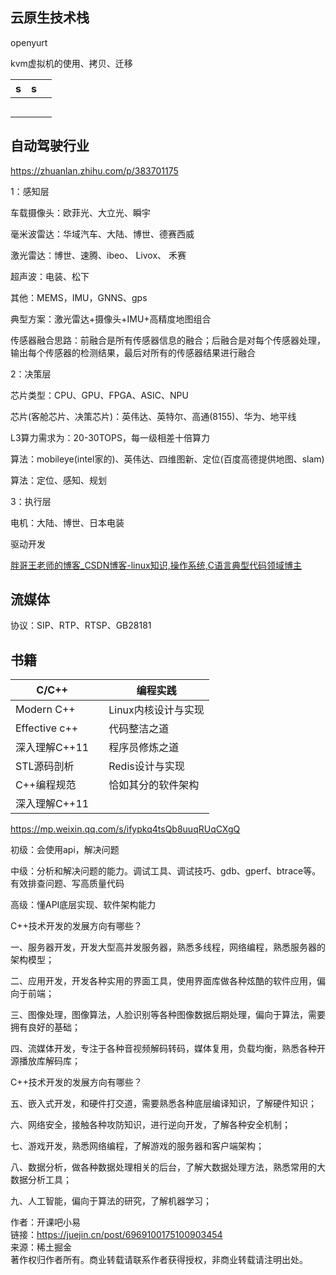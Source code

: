 ## 云原生技术栈

openyurt

kvm虚拟机的使用、拷贝、迁移

| s   | s   |     |
| --- | --- | --- |
|     |     |     |
|     |     |     |
|     |     |     |
|     |     |     |
|     |     |     |

## 自动驾驶行业

https://zhuanlan.zhihu.com/p/383701175

1：感知层

车载摄像头：欧菲光、大立光、瞬宇

毫米波雷达：华域汽车、大陆、博世、德赛西威

激光雷达：博世、速腾、ibeo、 Livox、 禾赛 

超声波：电装、松下

其他：MEMS，IMU，GNNS、gps

典型方案：激光雷达+摄像头+IMU+高精度地图组合

传感器融合思路：前融合是所有传感器信息的融合；后融合是对每个传感器处理，输出每个传感器的检测结果，最后对所有的传感器结果进行融合

2：决策层

芯片类型：CPU、GPU、FPGA、ASIC、NPU

芯片(客舱芯片、决策芯片)：英伟达、英特尔、高通(8155)、华为、地平线

L3算力需求为：20-30TOPS，每一级相差十倍算力

算法：mobileye(intel家的)、英伟达、四维图新、定位(百度高德提供地图、slam)

算法：定位、感知、规划

3：执行层

电机：大陆、博世、日本电装

驱动开发

[胖哥王老师的博客_CSDN博客-linux知识,操作系统,C语言典型代码领域博主](https://blog.csdn.net/baidu_19348579?type=blog)

## 流媒体

协议：SIP、RTP、RTSP、GB28181

## 书籍

| C/C++         |     | 编程实践         |
| ------------- | --- | ------------ |
| Modern C++    |     | Linux内核设计与实现 |
| Effective c++ |     | 代码整洁之道       |
| 深入理解C++11     |     | 程序员修炼之道      |
| STL源码剖析       |     | Redis设计与实现   |
| C++编程规范       |     | 恰如其分的软件架构    |
| 深入理解C++11     |     |              |

https://mp.weixin.qq.com/s/ifypkq4tsQb8uuqRUqCXgQ

初级：会使用api，解决问题

中级：分析和解决问题的能力。调试工具、调试技巧、gdb、gperf、btrace等。有效排查问题、写高质量代码

高级：懂API底层实现、软件架构能力

C++技术开发的发展方向有哪些？

一、服务器开发，开发大型高并发服务器，熟悉多线程，网络编程，熟悉服务器的架构模型；

二、应用开发，开发各种实用的界面工具，使用界面库做各种炫酷的软件应用，偏向于前端；

三、图像处理，图像算法，人脸识别等各种图像数据后期处理，偏向于算法，需要拥有良好的基础；

四、流媒体开发，专注于各种音视频解码转码，媒体复用，负载均衡，熟悉各种开源播放库解码库；

C++技术开发的发展方向有哪些？

五、嵌入式开发，和硬件打交道，需要熟悉各种底层编译知识，了解硬件知识；

六、网络安全，接触各种攻防知识，进行逆向开发，了解各种安全机制；

七、游戏开发，熟悉网络编程，了解游戏的服务器和客户端架构；

八、数据分析，做各种数据处理相关的后台，了解大数据处理方法，熟悉常用的大数据分析工具；

九、人工智能，偏向于算法的研究，了解机器学习；

作者：开课吧小易  
链接：https://juejin.cn/post/6969100175100903454  
来源：稀土掘金  
著作权归作者所有。商业转载请联系作者获得授权，非商业转载请注明出处。